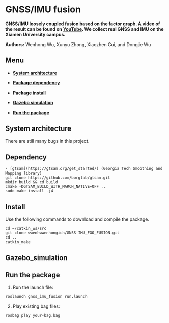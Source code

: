 # GNSS/IMU fusion

**GNSS/IMU loosely coupled fusion based on the factor graph. A video of the result can be found on [YouTube](https://youtu.be/xn7mffXxrPo). We collect real GNSS and IMU on the Xiamen University campus.**

**Authors:** Wenhong Wu, Xunyu Zhong, Xiaozhen Cui, and Dongjie Wu 

## Menu

  - [**System architecture**](#system-architecture)

  - [**Package dependency**](#dependency)

  - [**Package install**](#install)
  
  - [**Gazebo simulation**](#Gazebo_simulation)

  - [**Run the package**](#run-the-package)

## System architecture
   There are still many bugs in this project.

## Dependency

```
- [gtsam](https://gtsam.org/get_started/) (Georgia Tech Smoothing and Mapping library)
git clone https://github.com/borglab/gtsam.git
mkdir build && cd build
cmake -DGTSAM_BUILD_WITH_MARCH_NATIVE=OFF ..
sudo make install -j4
```

## Install

Use the following commands to download and compile the package.

```
cd ~/catkin_ws/src
git clone wwenhwwenhongich/GNSS-IMU_FGO_FUSION.git
cd ..
catkin_make
```

## Gazebo_simulation


## Run the package

1. Run the launch file:
```
roslaunch gnss_imu_fusion run.launch
```

2. Play existing bag files:
```
rosbag play your-bag.bag 
```


